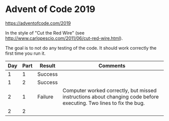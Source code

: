 # Advent of Code 2019

https://adventofcode.com/2019

In the style of "Cut the Red Wire" (see http://www.carlopescio.com/2011/06/cut-red-wire.html).

The goal is to not do any testing of the code. It should work correctly the first time you run it.

| Day | Part | Result | Comments |
|-----|------|--------|----------|
| 1 | 1 | Success |  |
| 1 | 2 | Success |  |
| 2 | 1 | Failure | Computer worked correctly, but missed instructions about changing code before executing. Two lines to fix the bug. |
| 2 | 2 |  |  |
